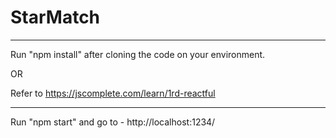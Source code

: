 # StarMatch
----------------

Run "npm install" after cloning the code on your environment.

OR

Refer to https://jscomplete.com/learn/1rd-reactful

----------------

Run "npm start" and go to - http://localhost:1234/
